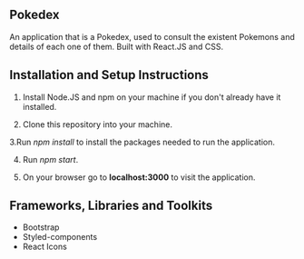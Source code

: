 ## Pokedex 

  An application that is a Pokedex, used to consult the existent Pokemons and details of each one of them. 
  Built with React.JS and CSS.

## Installation and Setup Instructions

  1. Install Node.JS and npm on your machine if you don't already have it installed.

  2. Clone this repository into your machine.

   3.Run *npm install* to install the packages needed to run the application.

  4. Run *npm start*.

  5. On your browser go to **localhost:3000** to visit the application.

## Frameworks, Libraries and Toolkits

  - Bootstrap
  - Styled-components
  - React Icons


